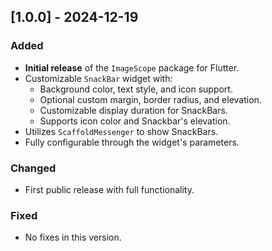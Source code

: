 ## [1.0.0] - 2024-12-19
### Added
- **Initial release** of the `ImageScope` package for Flutter.
- Customizable `SnackBar` widget with:
  - Background color, text style, and icon support.
  - Optional custom margin, border radius, and elevation.
  - Customizable display duration for SnackBars.
  - Supports icon color and Snackbar's elevation.
- Utilizes `ScaffoldMessenger` to show SnackBars.
- Fully configurable through the widget's parameters.
  
### Changed
- First public release with full functionality.

### Fixed
- No fixes in this version.